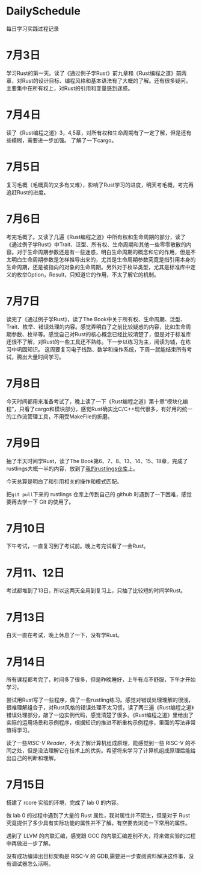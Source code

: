 # DailySchedule
每日学习实践过程记录

# 7月3日
学习Rust的第一天。读了《通过例子学Rust》前九章和《Rust编程之道》前两章，对Rust的设计目标、编程风格和基本语法有了大概的了解。还有很多疑问，主要集中在所有权上，对Rust的引用和变量感到迷惑。

# 7月4日
读了《Rust编程之道》3，4,5章，对所有权和生命周期有了一定了解，但是还有些模糊，需要进一步加强。 了解了一下cargo。

# 7月5日
复习毛概（毛概真的又多有又难），影响了Rust学习的进度，明天考毛概，考完再追赶Rust的进度。

# 7月6日
考完毛概了。又读了几遍《Rust编程之道》中所有权和生命周期的部分，读了《通过例子学Rust》中Trait、泛型、所有权、生命周期和其他一些零零散散的内容。对于生命周期参数还是有一些迷惑，明白生命周期的概念和它的作用，但是不太明白生命周期参数是怎样推导出来的，尤其是生命周期参数究竟是指引用本身的生命周期，还是被指向的对象的生命周期。另外对于枚举类型，尤其是标准库中定义的枚举Option，Result，只知道它的作用，不太了解它的机制。
# 7月7日
读完了《通过例子学Rust》，读了The Book中关于所有权、生命周期、泛型、Trait、枚举、错误处理的内容。感觉弄明白了之前比较疑惑的内容，比如生命周期参数、枚举等。感觉自己对Rust的核心概念已经比较清楚了，但是对于标准库还很不了解，对Rust的一些工具还不熟练。下一步以练习为主，阅读为辅，在练习中巩固知识。
这周要复习电子线路、数学和操作系统，下周一就能结束所有考试，腾出大量时间学习。

# 7月8日
今天时间都用来准备考试了，晚上读了一下《Rust编程之道》第十章“模块化编程”，只看了cargo和模块部分，感觉Rust确实比C/C++现代很多，有好用的统一的工作流管理工具，不用受MakeFile的折磨。

# 7月9日
抽了半天时间学Rust，读了The Book第6、7、8、13、14、15、18章，完成了rustlings大概一半的内容，放到了[我的rustlings仓库](https://github.com/Kong-Jun/rustlings)上。

今天总算是明白了和引用相关的操作和模式匹配。

把`git pull`下来的 rustlings 仓库上传到自己的 github 时遇到了一下困难，感觉要再去学一下 Git 的使用了。

# 7月10日
下午考试，一直复习到了考试前。晚上考完试看了一会Rust。

# 7月11、12日
考试都堆到了13日，所以这两天全用到复习上，只抽了比较短的时间学Rust。

# 7月13日
白天一直在考试，晚上休息了一下，没有学Rust。

# 7月14日
所有课程都考完了，时间多了很多，但是昨晚睡好，上午有点不舒服，下午才开始学习。

尝试用Rust写了一些程序，做了一些rustling练习。感觉对错误处理理解的很浅，很难理解组合子，对Rust风格的错误处理不太习惯，读了两三遍《Rust编程之道》错误处理部分，敲了一边实例代码，感觉清楚了很多。《Rust编程之道》里给出了实际的运用场景和示例程序，根据知识的推进不断重构示例程序，里面的写法非常值得学习。


读了一些*RISC-V Reader*，不太了解计算机组成原理，能感觉到一些 RISC-V 的不同之处，但是没法理解它在技术上的优势。希望将来学习了计算机组成原理后能给出自己的判断和理解。

# 7月15日
搭建了 rcore 实验的环境，完成了 lab 0 的内容。

做 lab 0 的过程中遇到了大量的 Rust 属性，我对属性并不陌生，但是对于 Rust 究竟提供了多少具有实际功能的属性并不了解，有空要去浏览一下常用的属性。

遇到了 LLVM 的内联汇编，感觉跟 GCC 的内联汇编差别不大，将来做实验的过程中再做进一步了解。

没有成功编译出目标架构是 RISC-V 的 GDB,需要进一步查阅资料解决这件事，没有调试器怎么活啊。
